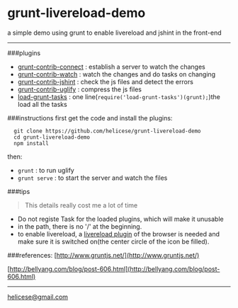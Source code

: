 # grunt-livereload-demo
a simple demo using grunt to enable livereload and jshint in the front-end

------
###plugins
* [grunt-contrib-connect](https://github.com/gruntjs/grunt-contrib-connect)
  : establish a server to watch the changes
* [grunt-contrib-watch](https://github.com/gruntjs/grunt-contrib-watch)
  : watch the changes and do tasks on changing
* [grunt-contrib-jshint](https://github.com/gruntjs/grunt-contrib-jshint)
  : check the js files and detect the errors
* [grunt-contrib-uglify](https://github.com/gruntjs/grunt-contrib-uglify)
  : compress the js files
* [load-grunt-tasks](https://github.com/sindresorhus/load-grunt-tasks)
  : one line(```require('load-grunt-tasks')(grunt);```)the load all the tasks

###instructions
first get the code and install the plugins:
```
  git clone https://github.com/helicese/grunt-livereload-demo
  cd grunt-livereload-demo
  npm install
```
then:
* ```grunt``` : to run uglify
* ```grunt serve``` : to start the server and watch the files

###tips
  > This details really cost me a lot of time
  
* Do not registe Task for the loaded plugins, which will make it unusable
* in the path, there is no '/' at the beginning.
* to enable livereload, a [livereload plugin](https://chrome.google.com/webstore/detail/livereload/jnihajbhpnppcggbcgedagnkighmdlei) of the browser is needed and make sure it is switched on(the center circle of the icon be filled).

###references:
[http://www.gruntjs.net/](http://www.gruntjs.net/)

[http://bellyang.com/blog/post-606.html](http://bellyang.com/blog/post-606.html)

------
helicese@gmail.com
